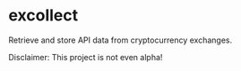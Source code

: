 # excollect
Retrieve and store API data from cryptocurrency exchanges.

Disclaimer: This project is not even alpha!
